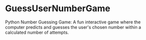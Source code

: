 # GuessUserNumberGame
Python Number Guessing Game: A fun interactive game where the computer predicts and guesses the user's chosen number within a calculated number of attempts.
